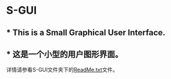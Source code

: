 # S-GUI
## * This is a Small Graphical User Interface.
## * 这是一个小型的用户图形界面。
详情请参看S-GUI文件夹下的[ReadMe.txt](https://github.com/Le-Seul/S-GUI/blob/master/S-GUI/ReadMe.txt)文件。
